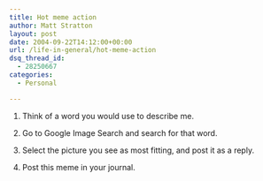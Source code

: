 ```yaml
---
title: Hot meme action
author: Matt Stratton
layout: post
date: 2004-09-22T14:12:00+00:00
url: /life-in-general/hot-meme-action
dsq_thread_id:
  - 28250667
categories:
  - Personal

---
```

1. Think of a word you would use to describe me.
  
2. Go to Google Image Search and search for that word.
  
3. Select the picture you see as most fitting, and post it as a reply.
  
4. Post this meme in your journal.